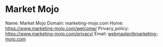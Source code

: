 
# Market Mojo

Name: Market Mojo
Domain: marketing-mojo.com
Home: https://www.marketing-mojo.com/welcome/
Privacy_policy: https://www.marketing-mojo.com/privacy/
Email: webmaster@marketing-mojo.com
